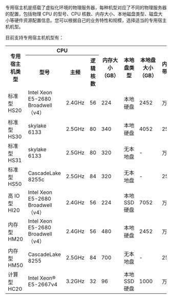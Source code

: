 专用宿主机是搭载了虚拟化环境的物理服务器，每种机型对应了不同的物理服务器的配置，包括物理 CPU 的型号、CPU 核数、内存大小、本地磁盘类型、磁盘大小等硬件资源配置信息。您可以根据自己的业务特性和规模，选择适当的专用宿主机机型。

目前支持专用宿主机机型有：

<table>
<tr>
<th rowspan=2 style="text-align:center">专用宿主机类型</th>
<th colspan=3 style="text-align:center">CPU </th>
<th rowspan=2 style="text-align:center"> 内存大小<br>（GB）</th>
<th rowspan=2 style="text-align:center">本地盘类型	</th>
<th rowspan=2 style="text-align:center">本地盘大小<br>（GB）</th>
<th rowspan=2 style="text-align:center">内网<br>带宽</th>
</tr>
<tr>
<th style="text-align:center"> 型号 </th>
<th style="text-align:center"> 主频</th>
<th style="text-align:center"> 逻辑核数</th>
</tr>
<tr>
<td>标准型 HS20</td>
<td>Intel Xeon E5-2680 Broadwell（v4）</td>
<td>2.4GHz</td>
<td>56</td>
<td>224</td>
<td>本地硬盘</td>
<td>2452</td>
<td>万兆</td>
</tr>
<tr>
<td> 标准型 HS30 </td>
<td>skylake 6133 </td>
<td>2.5GHz</td>
<td>80</td>
<td>340</td>
<td>本地硬盘</td>
<td>4052</td>
<td>25G</td>
</tr>
<tr>
<td> 标准型 HS31 </td>
<td>skylake 6133 </td>
<td>2.5GHz</td>
<td>80</td>
<td>320</td>
<td>无本地盘</td>
<td>-</td>
<td>万兆</td>
</tr>
<tr>
<td> 标准型 HS50 </td>
<td>CascadeLake 8255c </td>
<td>2.5GHz</td>
<td>84</td>
<td>320</td>
<td>无本地盘</td>
<td>-</td>
<td>25G</td>
</tr>
<tr>
<td> 高 IO 型 HI20 </td>
<td>Intel Xeon E5-2680 Broadwell（v4）</td>
<td>2.4GHz</td>
<td>56</td>
<td>224</td>
<td>本地 SSD 硬盘</td>
<td>7052</td>
<td>万兆</td>
</tr>
<tr>
<td> 内存型 HM20 </td>
<td>Intel Xeon E5-2680 Broadwell（v4）</td>
<td>2.4GHz</td>
<td>56</td>
<td>480</td>
<td>本地硬盘</td>
<td>2452</td>
<td>万兆</td>
</tr>
<tr>
<td> 内存型 HM50 </td>
<td>CascadeLake 8255</td>
<td>2.5GHz</td>
<td>84</td>
<td>700</td>
<td>无本地盘</td>
<td>-</td>
<td>25G</td>
</tr>
<tr>
<td>计算型 HC20</td>
<td>Intel Xeon® E5-2667v4</td>
<td>3.2GHz</td>
<td>32</td>
<td>96</td>
<td>本地 SSD 硬盘</td>
<td>1000</td>
<td>万兆</td>
</tr>
</table>



